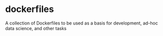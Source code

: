 # dockerfiles
A collection of Dockerfiles to be used as a basis for development, ad-hoc data science, and other tasks
